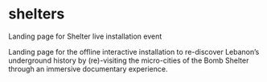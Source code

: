 # shelters
Landing page for Shelter live installation event

Landing page for the offline interactive installation to re-discover Lebanon’s underground history by (re)-visiting the micro-cities of the Bomb Shelter through an immersive documentary experience. 
